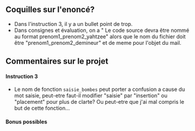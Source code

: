 ## Coquilles sur l'enoncé?

- Dans l'instruction 3, il y a un bullet point de trop.
- Dans consignes et évaluation, on a " Le code source devra être nommé au format prenom1_prenom2_yahtzee" alors que le nom du fichier doit être "prenom1_prenom2_demineur" et de meme pour l'objet du mail.

## Commentaires sur le projet

#### Instruction 3 

- Le nom de fonction `saisie_bombes` peut porter a confusion a cause du mot saisie, peut-etre faut-il modifier "saisie" par "insertion" ou "placement" pour plus de clarte? Ou peut-etre que j'ai mal compris le but de cette fonction...

#### Bonus possibles
